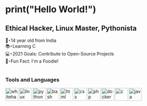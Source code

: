 
# print("Hello World!")
## Ethical Hacker, Linux Master, Pythonista
👦‣14 year old from India  
📚‣Learning C  
💻‣2021 Goals: Contribute to Open-Source Projects  
🍟‣Fun Fact: I'm a Foodie!  
<br />
### Tools and Languages
[<img align="left" alt="whitehat" width="40px" src="whitehat.jpg" />][a]
[<img align="left" alt="linux" width="40px" src="linux.svg" />][a]
[<img align="left" alt="python" width="40px" src="python.svg" />][a]
[<img align="left" alt="bash" width="40px" src="bash.svg" />][a]
[<img align="left" alt="html" width="40px" src="html.svg" />][a]
[<img align="left" alt="css" width="40px" src="css.svg" />][a]
[<img align="left" alt="php" width="40px" src="php.svg" />][a]
[<img align="left" alt="docker" width="40px" src="docker.svg" />][a]
[<img align="left" alt="c" width="40px" src="c.svg" />][a]
[<img align="left" alt="java" width="40px" src="java.svg" />][a]

[a]:#
